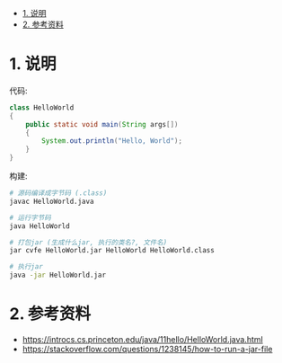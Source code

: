 
<!-- TOC -->

- [1. 说明](#1-说明)
- [2. 参考资料](#2-参考资料)

<!-- /TOC -->

# 1. 说明

代码:
```java
class HelloWorld 
{ 
    public static void main(String args[]) 
    { 
        System.out.println("Hello, World"); 
    } 
} 
```

构建:
```bash
# 源码编译成字节码 (.class)
javac HelloWorld.java

# 运行字节码
java HelloWorld

# 打包jar (生成什么jar, 执行的类名?, 文件名)
jar cvfe HelloWorld.jar HelloWorld HelloWorld.class

# 执行jar
java -jar HelloWorld.jar
```

# 2. 参考资料

* https://introcs.cs.princeton.edu/java/11hello/HelloWorld.java.html
* https://stackoverflow.com/questions/1238145/how-to-run-a-jar-file
